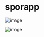 # sporapp
![image](https://github.com/user-attachments/assets/ae436a67-7ed5-495c-9810-1b47d16ae359)

![image](https://github.com/user-attachments/assets/2f3a0db5-d388-4977-a81b-72d7ffdee48f)
